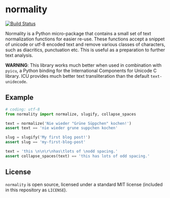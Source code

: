 # normality

[![Build Status](https://travis-ci.org/pudo/normality.svg?branch=master)](https://travis-ci.org/pudo/normality)

Normality is a Python micro-package that contains a small set of text
normalization functions for easier re-use. These functions accept a
snippet of unicode or utf-8 encoded text and remove various classes
of characters, such as diacritics, punctuation etc. This is useful as
a preparation to further text analysis.

**WARNING**: This library works much better when used in combination 
with ``pyicu``, a Python binding for the International Components for
Unicode C library. ICU provides much better text transliteration than
the default ``text-unidecode``.

## Example

```python
# coding: utf-8
from normality import normalize, slugify, collapse_spaces

text = normalize('Nie wieder "Grüne Süppchen" kochen!')
assert text == 'nie wieder grune suppchen kochen'

slug = slugify('My first blog post!')
assert slug == 'my-first-blog-post'

text = 'this \n\n\r\nhas\tlots of \nodd spacing.'
assert collapse_spaces(text) == 'this has lots of odd spacing.'
```

## License

``normality`` is open source, licensed under a standard MIT license
(included in this repository as ``LICENSE``).
